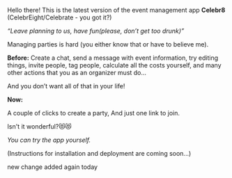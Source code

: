 
Hello there! This is the latest version of the event management app **Celebr8** (CelebrEight/Celebrate - you got it?)

_“Leave planning to us, have fun(please, don’t get too drunk)”_

Managing parties is hard (you either know that or have to believe me).



**Before:**
Create a chat, send a message with event information, try editing things, invite people, tag people, calculate all the costs yourself, and many other actions that you as an organizer must do...

And you don’t want all of that in your life!


**Now:**

A couple of clicks to create a party,
And just one link to join.

Isn't it wonderful?😻😻



_You can try the app yourself._ 

(Instructions for installation and deployment are coming soon...)

new change added again today

